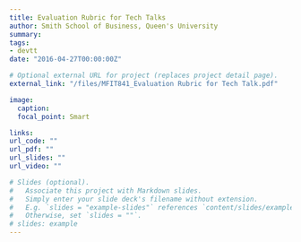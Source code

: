 ```yaml
---
title: Evaluation Rubric for Tech Talks
author: Smith School of Business, Queen's University 
summary: 
tags:
- devtt
date: "2016-04-27T00:00:00Z"

# Optional external URL for project (replaces project detail page).
external_link: "/files/MFIT841_Evaluation Rubric for Tech Talk.pdf"

image:
  caption: 
  focal_point: Smart

links:
url_code: ""
url_pdf: ""
url_slides: ""
url_video: ""

# Slides (optional).
#   Associate this project with Markdown slides.
#   Simply enter your slide deck's filename without extension.
#   E.g. `slides = "example-slides"` references `content/slides/example-slides.md`.
#   Otherwise, set `slides = ""`.
# slides: example
---
```


